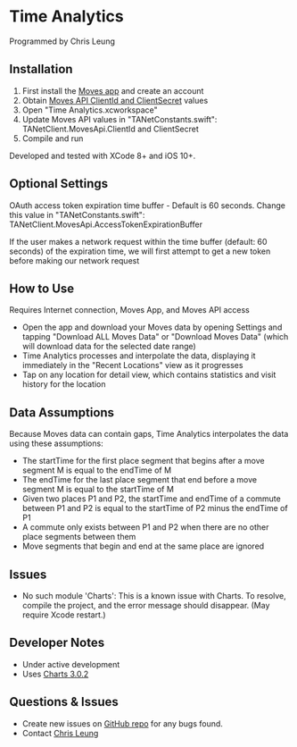 Time Analytics
==============

Programmed by Chris Leung

Installation
------------
1. First install the [Moves app](https://moves-app.com/) and create an account
2. Obtain [Moves API ClientId and ClientSecret](https://dev.moves-app.com/apps) values
3. Open "Time Analytics.xcworkspace"
4. Update Moves API values in "TANetConstants.swift": TANetClient.MovesApi.ClientId and ClientSecret
5. Compile and run

Developed and tested with XCode 8+ and iOS 10+.

Optional Settings
-----------------
OAuth access token expiration time buffer - Default is 60 seconds. Change this value in "TANetConstants.swift": TANetClient.MovesApi.AccessTokenExpirationBuffer

If the user makes a network request within the time buffer (default: 60 seconds) of the expiration time, we will first attempt to get a new token before making our network request

How to Use
----------
Requires Internet connection, Moves App, and Moves API access  

* Open the app and download your Moves data by opening Settings and tapping "Download ALL Moves Data" or "Download Moves Data" (which will download data for the selected date range)
* Time Analytics processes and interpolate the data, displaying it immediately in the "Recent Locations" view as it progresses
* Tap on any location for detail view, which contains statistics and visit history for the location

Data Assumptions
----------------
Because Moves data can contain gaps, Time Analytics interpolates the data using these assumptions:

* The startTime for the first place segment that begins after a move segment M is equal to the endTime of M
* The endTime for the last place segment that end before a move segment M is equal to the startTime of M
* Given two places P1 and P2, the startTime and endTime of a commute between P1 and P2 is equal to the startTime of P2 minus the endTime of P1
* A commute only exists between P1 and P2 when there are no other place segments between them
* Move segments that begin and end at the same place are ignored

Issues
------
* No such module 'Charts': This is a known issue with Charts. To resolve, compile the project, and the error message should disappear. (May require Xcode restart.)

Developer Notes
---------------
* Under active development
* Uses [Charts 3.0.2](https://github.com/danielgindi/Charts)

Questions & Issues
------------------
* Create new issues on [GitHub repo](https://github.com/chrislzm/TimeAnalytics/issues) for any bugs found.
* Contact [Chris Leung](https://github.com/chrislzm)